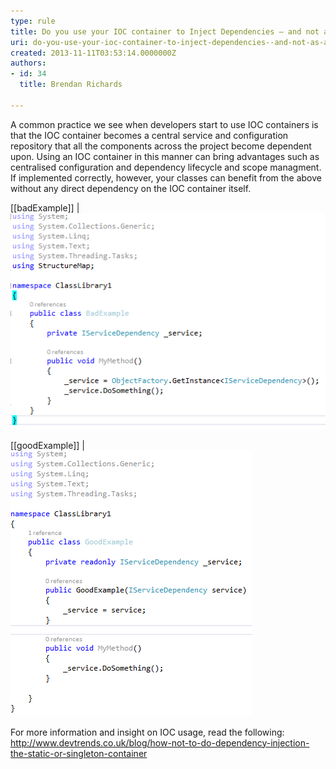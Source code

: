 ```yaml
---
type: rule
title: Do you use your IOC container to Inject Dependencies – and not as a singleton container
uri: do-you-use-your-ioc-container-to-inject-dependencies--and-not-as-a-singleton-container
created: 2013-11-11T03:53:14.0000000Z
authors:
- id: 34
  title: Brendan Richards

---
```


A common practice we see when developers start to use IOC containers is that the IOC container becomes a central service and configuration repository that all the components across the project become dependent upon. 
​Using an IOC container in this manner can bring advantages such as centralised configuration and dependency lifecycle and scope managment. If implemented correctly, however, your classes can benefit from the above without any direct dependency on the IOC container itself.



[[badExample]]
| ![ Bad Example - the dependency is manually fetched from the IOC container, This class now has a hard dependency on your IOC container](IOC_badexample.png)




[[goodExample]]
| ![ The dependency is enforced via a constuctor parameter. The class does not need to know anything about the IOC container being used and can potentially be reused in different contexts and with different IOC containers. ](IOC_GoodExample.png)



For more information and insight on IOC usage, read the following: ​http://www.devtrends.co.uk/blog/how-not-to-do-dependency-injection-the-static-or-singleton-container​
